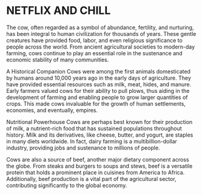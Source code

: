 # NETFLIX AND CHILL

The cow, often regarded as a symbol of abundance, fertility, and nurturing, has been integral to human civilization for thousands of years. These gentle creatures have provided food, labor, and even religious significance to people across the world. From ancient agricultural societies to modern-day farming, cows continue to play an essential role in the sustenance and economic stability of many communities.

A Historical Companion
Cows were among the first animals domesticated by humans around 10,000 years ago in the early days of agriculture. They have provided essential resources such as milk, meat, hides, and manure. Early farmers valued cows for their ability to pull plows, thus aiding in the development of farming and enabling people to grow larger quantities of crops. This made cows invaluable for the growth of human settlements, economies, and eventually, empires.

Nutritional Powerhouse
Cows are perhaps best known for their production of milk, a nutrient-rich food that has sustained populations throughout history. Milk and its derivatives, like cheese, butter, and yogurt, are staples in many diets worldwide. In fact, dairy farming is a multibillion-dollar industry, providing jobs and sustenance to millions of people.

Cows are also a source of beef, another major dietary component across the globe. From steaks and burgers to soups and stews, beef is a versatile protein that holds a prominent place in cuisines from America to Africa. Additionally, beef production is a vital part of the agricultural sector, contributing significantly to the global economy.
